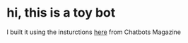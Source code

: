 # hi, this is a toy bot
I built it using the insturctions [here](https://chatbotsmagazine.com/have-15-minutes-create-your-own-facebook-messenger-bot-481a7db54892#.lim9pz8c0) from Chatbots Magazine